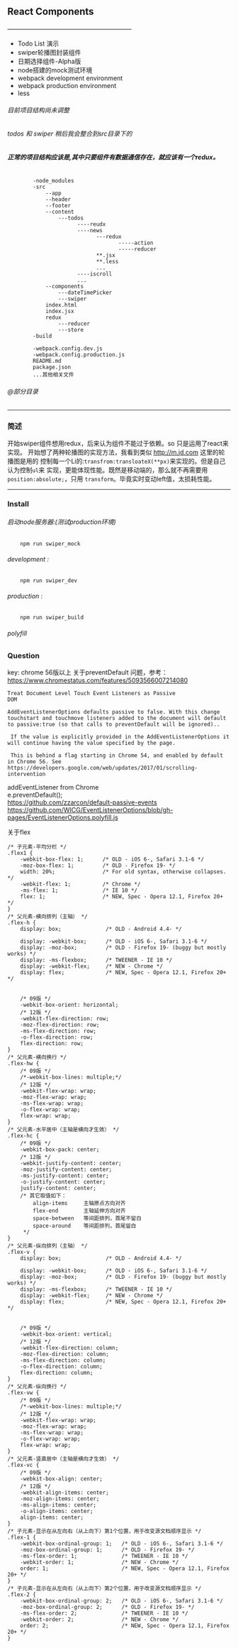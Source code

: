 ## React Components

————————————————————

* Todo List 演示
* swiper轮播图封装组件
* 日期选择组件-Alpha版
* node搭建的mock测试环境
* webpack development environment
* webpack production  environment
* less

###### 目前项目结构尚未调整
###### todos 和 swiper 稍后我会整合到src目录下的
##### 正常的项目结构应该是,其中只要组件有数据通信存在，就应该有一个redux。
```

        -node_modules
        -src
            --app
            --header
            --footer
            --content
                ---todos
                      ----reudx
                      ----news
                            ---redux
                                   -----action
                                   -----reducer
                            **.jsx
                            **.less
                            ...
                      ----iscroll
                      ...
            --components
                ---dateTimePicker
                ---swiper
            index.html
            index.jsx
            redux
                ---reducer
                ---store
        -build

        -webpack.config.dev.js
        -webpack.config.production.js
        README.md
        package.json
        ...其他相关文件
```
###### @部分目录
----------------------
### 简述
 开始swiper组件想用redux，后来认为组件不能过于依赖。so 只是运用了react来实现。
 开始想了两种轮播图的实现方法，我看到类似 http://m.jd.com 这里的轮播图是用的
 控制每一个Li的:`transfrom:transloateX(**px)`来实现的。但是自己认为控制`ul`来
 实现，更能体现性能。既然是移动端的，那么就不再需要用`position:absolute;`，只用
 `transform`。毕竟实时变动left值，太损耗性能。

-----
### Install

###### 启动node服务器:(测试production环境)
```
    npm run swiper_mock
```

###### development :
```
    npm run swiper_dev
```

###### production :
```
    npm run swiper_build
```



###### polyfill
### Question
key:
chrome 56版以上 关于preventDefault 问题，参考：<br/>
https://www.chromestatus.com/features/5093566007214080
```
Treat Document Level Touch Event Listeners as Passive
DOM

AddEventListenerOptions defaults passive to false. With this change touchstart and touchmove listeners added to the document will default to passive:true (so that calls to preventDefault will be ignored)..

 If the value is explicitly provided in the AddEventListenerOptions it will continue having the value specified by the page.

 This is behind a flag starting in Chrome 54, and enabled by default in Chrome 56. See https://developers.google.com/web/updates/2017/01/scrolling-intervention
```
addEventListener from Chrome <br/>
e.preventDefault();<br/>
 https://github.com/zzarcon/default-passive-events <br/>
 https://github.com/WICG/EventListenerOptions/blob/gh-pages/EventListenerOptions.polyfill.js


关于flex

``` style
/* 子元素-平均分栏 */
.flex1 {
    -webkit-box-flex: 1;      /* OLD - iOS 6-, Safari 3.1-6 */
    -moz-box-flex: 1;         /* OLD - Firefox 19- */
    width: 20%;               /* For old syntax, otherwise collapses. */
    -webkit-flex: 1;          /* Chrome */
    -ms-flex: 1;              /* IE 10 */
    flex: 1;                  /* NEW, Spec - Opera 12.1, Firefox 20+ */
}
/* 父元素-横向排列（主轴） */
.flex-h {
    display: box;              /* OLD - Android 4.4- */

    display: -webkit-box;      /* OLD - iOS 6-, Safari 3.1-6 */
    display: -moz-box;         /* OLD - Firefox 19- (buggy but mostly works) */
    display: -ms-flexbox;      /* TWEENER - IE 10 */
    display: -webkit-flex;     /* NEW - Chrome */
    display: flex;             /* NEW, Spec - Opera 12.1, Firefox 20+ */


    /* 09版 */
    -webkit-box-orient: horizontal;
    /* 12版 */
    -webkit-flex-direction: row;
    -moz-flex-direction: row;
    -ms-flex-direction: row;
    -o-flex-direction: row;
    flex-direction: row;
}
/* 父元素-横向换行 */
.flex-hw {
    /* 09版 */
    /*-webkit-box-lines: multiple;*/
    /* 12版 */
    -webkit-flex-wrap: wrap;
    -moz-flex-wrap: wrap;
    -ms-flex-wrap: wrap;
    -o-flex-wrap: wrap;
    flex-wrap: wrap;
}
/* 父元素-水平居中（主轴是横向才生效） */
.flex-hc {
    /* 09版 */
    -webkit-box-pack: center;
    /* 12版 */
    -webkit-justify-content: center;
    -moz-justify-content: center;
    -ms-justify-content: center;
    -o-justify-content: center;
    justify-content: center;
    /* 其它取值如下：
        align-items     主轴原点方向对齐
        flex-end        主轴延伸方向对齐
        space-between   等间距排列，首尾不留白
        space-around    等间距排列，首尾留白
     */
}
/* 父元素-纵向排列（主轴） */
.flex-v {
    display: box;              /* OLD - Android 4.4- */

    display: -webkit-box;      /* OLD - iOS 6-, Safari 3.1-6 */
    display: -moz-box;         /* OLD - Firefox 19- (buggy but mostly works) */
    display: -ms-flexbox;      /* TWEENER - IE 10 */
    display: -webkit-flex;     /* NEW - Chrome */
    display: flex;             /* NEW, Spec - Opera 12.1, Firefox 20+ */


    /* 09版 */
    -webkit-box-orient: vertical;
    /* 12版 */
    -webkit-flex-direction: column;
    -moz-flex-direction: column;
    -ms-flex-direction: column;
    -o-flex-direction: column;
    flex-direction: column;
}
/* 父元素-纵向换行 */
.flex-vw {
    /* 09版 */
    /*-webkit-box-lines: multiple;*/
    /* 12版 */
    -webkit-flex-wrap: wrap;
    -moz-flex-wrap: wrap;
    -ms-flex-wrap: wrap;
    -o-flex-wrap: wrap;
    flex-wrap: wrap;
}
/* 父元素-竖直居中（主轴是横向才生效） */
.flex-vc {
    /* 09版 */
    -webkit-box-align: center;
    /* 12版 */
    -webkit-align-items: center;
    -moz-align-items: center;
    -ms-align-items: center;
    -o-align-items: center;
    align-items: center;
}
/* 子元素-显示在从左向右（从上向下）第1个位置，用于改变源文档顺序显示 */
.flex-1 {
    -webkit-box-ordinal-group: 1;   /* OLD - iOS 6-, Safari 3.1-6 */
    -moz-box-ordinal-group: 1;      /* OLD - Firefox 19- */
    -ms-flex-order: 1;              /* TWEENER - IE 10 */
    -webkit-order: 1;               /* NEW - Chrome */
    order: 1;                       /* NEW, Spec - Opera 12.1, Firefox 20+ */
}
/* 子元素-显示在从左向右（从上向下）第2个位置，用于改变源文档顺序显示 */
.flex-2 {
    -webkit-box-ordinal-group: 2;   /* OLD - iOS 6-, Safari 3.1-6 */
    -moz-box-ordinal-group: 2;      /* OLD - Firefox 19- */
    -ms-flex-order: 2;              /* TWEENER - IE 10 */
    -webkit-order: 2;               /* NEW - Chrome */
    order: 2;                       /* NEW, Spec - Opera 12.1, Firefox 20+ */
}
```